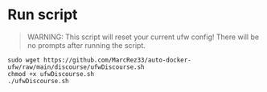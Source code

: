 # Run script

> WARNING: This script will reset your current ufw config! There will be no prompts after running the script.

```
sudo wget https://github.com/MarcRez33/auto-docker-ufw/raw/main/discourse/ufwDiscourse.sh
chmod +x ufwDiscourse.sh
./ufwDiscourse.sh

```
